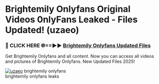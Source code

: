 # Brightemily Onlyfans Original Videos 0nlyFans Leaked - Files Updated! (uzaeo)

<h3>🔴 CLICK HERE 🌐==►► <a href="https://tinyurl.com/ms9xzufz" rel="nofollow">Brightemily Onlyfans Updated Files</a></h3>

Get Brightemily Onlyfans and all content. Now you can access all videos and pictures of Brightemily Onlyfans. New Updated Files 2025!

[![uzaeo](https://i.imgur.com/ppqm5kG.gif)](https://tinyurl.com/ms9xzufz)
brightemily onlyfans<br>
brightemily onlyfans leaks